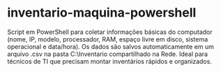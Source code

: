 # inventario-maquina-powershell
Script em PowerShell para coletar informações básicas do computador (nome, IP, modelo, processador, RAM, espaço livre em disco, sistema operacional e data/hora). Os dados são salvos automaticamente em um arquivo .csv na pasta C:\Inventario compartilhado na Rede.  Ideal para técnicos de TI que precisam montar inventários rápidos e organizados.
